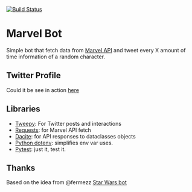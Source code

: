 [![Build Status](https://travis-ci.org/darkaico/marvel-bot.svg?branch=master)](https://travis-ci.org/darkaico/marvel-bot)


# Marvel Bot

Simple bot that fetch data from [Marvel API](https://developer.marvel.com/docs#!/public)
and tweet every X amount of time information of a random character.

## Twitter Profile

Could it be see in action [here](https://twitter.com/marvelibot)

## Libraries

- [Tweepy](https://www.tweepy.org/): For Twitter posts and interactions
- [Requests](https://requests.readthedocs.io/en/master/): for Marvel API fetch
- [Dacite](https://github.com/konradhalas/dacite): for API responses to dataclasses objects
- [Python dotenv](https://github.com/theskumar/python-dotenv): simplifies env var uses.
- [Pytest](https://docs.pytest.org/en/latest/): just it, test it.

## Thanks

Based on the idea from @fermezz [Star Wars bot](https://github.com/fermezz/starwars-bot)
